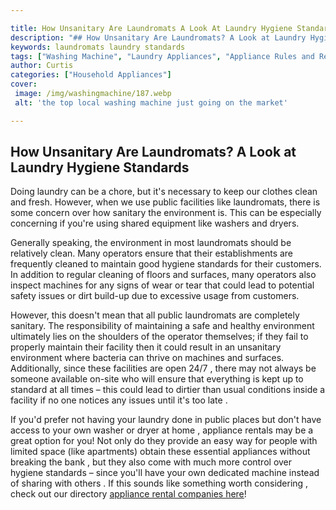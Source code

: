```yaml
---

title: How Unsanitary Are Laundromats A Look At Laundry Hygiene Standards
description: "## How Unsanitary Are Laundromats? A Look at Laundry Hygiene Standards...check it out to learn"
keywords: laundromats laundry standards
tags: ["Washing Machine", "Laundry Appliances", "Appliance Rules and Regulations"]
author: Curtis
categories: ["Household Appliances"]
cover: 
 image: /img/washingmachine/187.webp
 alt: 'the top local washing machine just going on the market'

---
```


## How Unsanitary Are Laundromats? A Look at Laundry Hygiene Standards

Doing laundry can be a chore, but it's necessary to keep our clothes clean and fresh. However, when we use public facilities like laundromats, there is some concern over how sanitary the environment is. This can be especially concerning if you're using shared equipment like washers and dryers. 

Generally speaking, the environment in most laundromats should be relatively clean. Many operators ensure that their establishments are frequently cleaned to maintain good hygiene standards for their customers. In addition to regular cleaning of floors and surfaces, many operators also inspect machines for any signs of wear or tear that could lead to potential safety issues or dirt build-up due to excessive usage from customers. 

However, this doesn't mean that all public laundromats are completely sanitary. The responsibility of maintaining a safe and healthy environment ultimately lies on the shoulders of the operator themselves; if they fail to properly maintain their facility then it could result in an unsanitary environment where bacteria can thrive on machines and surfaces. Additionally, since these facilities are open 24/7 , there may not always be someone available on-site who will ensure that everything is kept up to standard at all times – this could lead to dirtier than usual conditions inside a facility if no one notices any issues until it's too late . 

If you'd prefer not having your laundry done in public places but don't have access to your own washer or dryer at home , appliance rentals may be a great option for you! Not only do they provide an easy way for people with limited space (like apartments) obtain these essential appliances without breaking the bank , but they also come with much more control over hygiene standards – since you'll have your own dedicated machine instead of sharing with others . If this sounds like something worth considering , check out our directory [appliance rental companies here](./pages/appliance-rental)!
